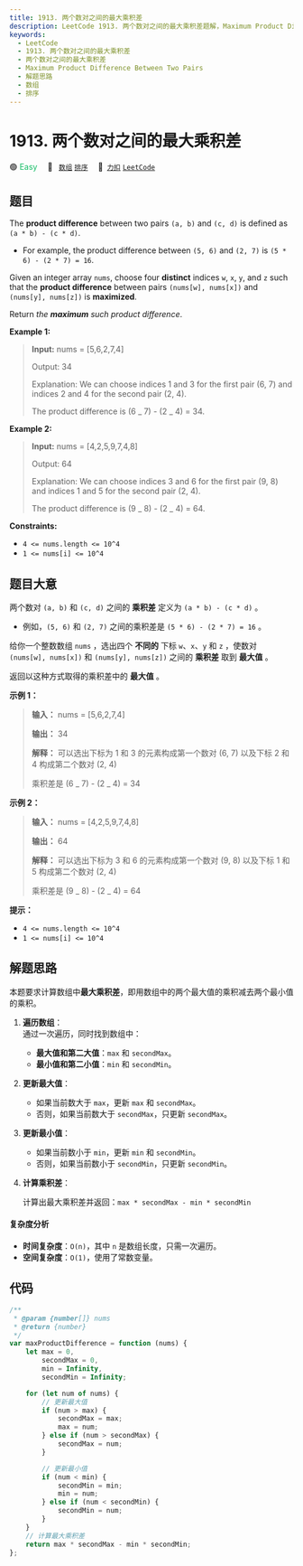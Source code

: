 ```yaml
---
title: 1913. 两个数对之间的最大乘积差
description: LeetCode 1913. 两个数对之间的最大乘积差题解，Maximum Product Difference Between Two Pairs，包含解题思路、复杂度分析以及完整的 JavaScript 代码实现。
keywords:
  - LeetCode
  - 1913. 两个数对之间的最大乘积差
  - 两个数对之间的最大乘积差
  - Maximum Product Difference Between Two Pairs
  - 解题思路
  - 数组
  - 排序
---
```


# 1913. 两个数对之间的最大乘积差

🟢 <font color=#15bd66>Easy</font>&emsp; 🔖&ensp; [`数组`](/tag/array.md) [`排序`](/tag/sorting.md)&emsp; 🔗&ensp;[`力扣`](https://leetcode.cn/problems/maximum-product-difference-between-two-pairs) [`LeetCode`](https://leetcode.com/problems/maximum-product-difference-between-two-pairs)

## 题目

The **product difference** between two pairs `(a, b)` and `(c, d)` is defined
as `(a * b) - (c * d)`.

- For example, the product difference between `(5, 6)` and `(2, 7)` is `(5 * 6) - (2 * 7) = 16`.

Given an integer array `nums`, choose four **distinct** indices `w`, `x`, `y`,
and `z` such that the **product difference** between pairs `(nums[w],
nums[x])` and `(nums[y], nums[z])` is **maximized**.

Return _the **maximum** such product difference_.

**Example 1:**

> **Input:** nums = [5,6,2,7,4]
>
> Output: 34
>
> Explanation: We can choose indices 1 and 3 for the first pair (6, 7) and indices 2 and 4 for the second pair (2, 4).
>
> The product difference is (6 _ 7) - (2 _ 4) = 34.

**Example 2:**

> **Input:** nums = [4,2,5,9,7,4,8]
>
> Output: 64
>
> Explanation: We can choose indices 3 and 6 for the first pair (9, 8) and indices 1 and 5 for the second pair (2, 4).
>
> The product difference is (9 _ 8) - (2 _ 4) = 64.

**Constraints:**

- `4 <= nums.length <= 10^4`
- `1 <= nums[i] <= 10^4`

## 题目大意

两个数对 `(a, b)` 和 `(c, d)` 之间的 **乘积差** 定义为 `(a * b) - (c * d)` 。

- 例如，`(5, 6)` 和 `(2, 7)` 之间的乘积差是 `(5 * 6) - (2 * 7) = 16` 。

给你一个整数数组 `nums` ，选出四个 **不同的** 下标 `w`、`x`、`y` 和 `z` ，使数对 `(nums[w], nums[x])` 和
`(nums[y], nums[z])` 之间的 **乘积差** 取到 **最大值** 。

返回以这种方式取得的乘积差中的 **最大值** 。

**示例 1：**

> **输入：** nums = [5,6,2,7,4]
>
> **输出：** 34
>
> **解释：** 可以选出下标为 1 和 3 的元素构成第一个数对 (6, 7) 以及下标 2 和 4 构成第二个数对 (2, 4)
>
> 乘积差是 (6 _ 7) - (2 _ 4) = 34

**示例 2：**

> **输入：** nums = [4,2,5,9,7,4,8]
>
> **输出：** 64
>
> **解释：** 可以选出下标为 3 和 6 的元素构成第一个数对 (9, 8) 以及下标 1 和 5 构成第二个数对 (2, 4)
>
> 乘积差是 (9 _ 8) - (2 _ 4) = 64

**提示：**

- `4 <= nums.length <= 10^4`
- `1 <= nums[i] <= 10^4`

## 解题思路

本题要求计算数组中**最大乘积差**，即用数组中的两个最大值的乘积减去两个最小值的乘积。

1. **遍历数组**：  
   通过一次遍历，同时找到数组中：

   - **最大值和第二大值**：`max` 和 `secondMax`。
   - **最小值和第二小值**：`min` 和 `secondMin`。

2. **更新最大值**：

   - 如果当前数大于 `max`，更新 `max` 和 `secondMax`。
   - 否则，如果当前数大于 `secondMax`，只更新 `secondMax`。

3. **更新最小值**：

   - 如果当前数小于 `min`，更新 `min` 和 `secondMin`。
   - 否则，如果当前数小于 `secondMin`，只更新 `secondMin`。

4. **计算乘积差**：

   计算出最大乘积差并返回：`max * secondMax - min * secondMin`

#### 复杂度分析

- **时间复杂度**：`O(n)`，其中 `n` 是数组长度，只需一次遍历。
- **空间复杂度**：`O(1)`，使用了常数变量。

## 代码

```javascript
/**
 * @param {number[]} nums
 * @return {number}
 */
var maxProductDifference = function (nums) {
	let max = 0,
		secondMax = 0,
		min = Infinity,
		secondMin = Infinity;

	for (let num of nums) {
		// 更新最大值
		if (num > max) {
			secondMax = max;
			max = num;
		} else if (num > secondMax) {
			secondMax = num;
		}

		// 更新最小值
		if (num < min) {
			secondMin = min;
			min = num;
		} else if (num < secondMin) {
			secondMin = num;
		}
	}
	// 计算最大乘积差
	return max * secondMax - min * secondMin;
};
```
